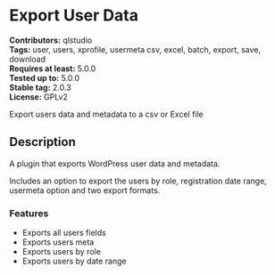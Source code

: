 # Export User Data #

**Contributors:** qlstudio  
**Tags:** user, users, xprofile, usermeta csv, excel, batch, export, save, download  
**Requires at least:** 5.0.0  
**Tested up to:** 5.0.0  
**Stable tag:** 2.0.3  
**License:** GPLv2  

Export users data and metadata to a csv or Excel file

## Description ##

A plugin that exports WordPress user data and metadata.

Includes an option to export the users by role, registration date range, usermeta option and two export formats.

### Features ###

* Exports all users fields
* Exports users meta
* Exports users by role
* Exports users by date range